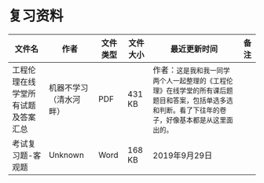 # 复习资料

文件名|作者|文件类型|文件大小|最近更新时间|备注
---|---|---|---|---|---
工程伦理在线学堂所有试题及答案汇总|机器不学习（清水河畔）|PDF|431 KB|作者：`这是我和我一同学两个人一起整理的《工程伦理》在线学堂的所有课后题题目和答案，包括单选多选和判断。看了下往年的卷子，好像基本都是从这里面出的。`
考试复习题-客观题|Unknown|Word|168 KB|2019年9月29日
